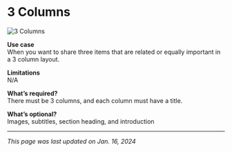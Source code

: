 # 3 Columns

![3 Columns](/img/3_Column.png)

**Use case**<br>
When you want to share three items that are related or equally important in a 3 column layout.

**Limitations**<br>
N/A

**What’s required?**<br>
There must be 3 columns, and each column must have a title.

**What’s optional?**<br>
Images, subtitles, section heading, and introduction

***

*This page was last updated on Jan. 16, 2024*